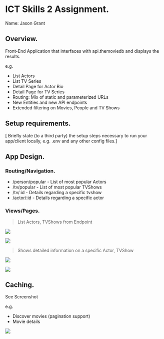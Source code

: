 
# ICT Skills 2 Assignment.

Name: Jason Grant

## Overview.

Front-End Application that interfaces with api.themoviedb and displays the results.

e.g. 
+ List Actors
+ List TV Series
+ Detail Page for Actor Bio
+ Detail Page for TV Series
+ Routing: Mix of static and parameterized URLs
+ New Entities and new API endpoints
+ Extended filtering on Movies, People and TV Shows

## Setup requirements.

[ Briefly state (to a third party) the setup steps necessary to run your app/client locally, e.g. .env and any other config files.]

## App Design.

### Routing/Navigation.

+ /person/popular - List of most popular Actors
+ /tv/popular - List of most popular TVShows
+ /tv/:id - Details regarding a specific tvshow
+ /actor/:id - Details regarding a specific actor

### Views/Pages.

>List Actors, TVShows from Endpoint

![][d1]

![][d2]

>Shows detailed information on a specific Actor, TVShow

![][detail1]

![][detail2]
## Caching.

See Screenshot

e.g.
+ Discover movies (pagination support)
+ Movie details


![][caching]

[d1]: ./public/assests/Actors.png
[d2]: ./public/assests/TVShow.JPG
[detail1]: .public/assets/actor.jpg
[detail2]: .public/assets/tvShow.jpg
[caching]: ./public/assets/caching.jpg
